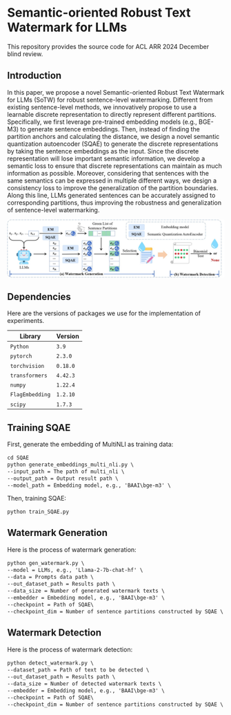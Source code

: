 # Semantic-oriented Robust Text Watermark for LLMs

This repository provides the source code for ACL ARR 2024 December blind review.


## Introduction

In this paper, we propose a novel Semantic-oriented Robust Text Watermark for LLMs (SoTW) for robust sentence-level watermarking.
Different from existing sentence-level methods, we innovatively propose to use a learnable discrete representation to directly represent different partitions. 
Specifically, we first leverage pre-trained embedding models (e.g., BGE-M3) to generate sentence embeddings. 
Then, instead of finding the partition anchors and calculating the distance, we design a novel semantic quantization autoencoder (SQAE) to generate the discrete representations by taking the sentence embeddings as the input. 
Since the discrete representation will lose important semantic information, we develop a semantic loss to ensure that discrete representations can maintain as much information as possible. 
Moreover, considering that sentences with the same semantics can be expressed in multiple different ways, we design a consistency loss to improve the generalization of the partition boundaries. 
Along this line, LLMs generated sentences can be accurately assigned to corresponding partitions, thus improving the robustness and generalization of sentence-level watermarking. 

<img src="overview.jpg" width="800px">



## Dependencies

Here are the versions of packages we use for the implementation of experiments.


| Library          | Version  |
|------------------|----------|
| `Python`         | `3.9`    |
| `pytorch`        | `2.3.0`  |
| `torchvision`    | `0.18.0` |
| `transformers`   | `4.42.3` |
| `numpy`         | `1.22.4` |
| `FlagEmbedding`           | `1.2.10` |
| `scipy`          | `1.7.3`  |



## Training SQAE

First, generate the embedding of MultiNLI as training data: 

```console
cd SQAE
python generate_embeddings_multi_nli.py \
--input_path = The path of multi_nli \
--output_path = Output result path \
--model_path = Embedding model, e.g., 'BAAI\bge-m3' \
```


Then, training SQAE:

```console
python train_SQAE.py 
```





## Watermark Generation

Here is the process of watermark generation:

```console
python gen_watermark.py \
--model = LLMs, e.g., 'Llama-2-7b-chat-hf' \
--data = Prompts data path \
--out_dataset_path = Results path \
--data_size = Number of generated watermark texts \
--embedder = Embedding model, e.g., 'BAAI\bge-m3' \
--checkpoint = Path of SQAE\
--checkpoint_dim = Number of sentence partitions constructed by SQAE \
```



## Watermark Detection

Here is the process of watermark detection:

```console
python detect_watermark.py \
--dataset_path = Path of text to be detected \
--out_dataset_path = Results path \
--data_size = Number of detected watermark texts \
--embedder = Embedding model, e.g., 'BAAI\bge-m3' \
--checkpoint = Path of SQAE\
--checkpoint_dim = Number of sentence partitions constructed by SQAE \
```


